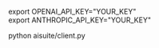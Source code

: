export OPENAI_API_KEY="YOUR_KEY"  
export ANTHROPIC_API_KEY="YOUR_KEY"  

python aisuite/client.py  

